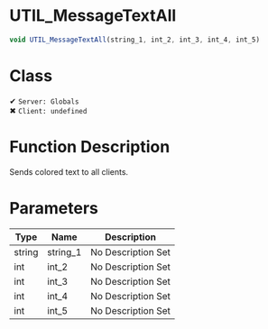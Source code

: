 # UTIL_MessageTextAll
```js	
void UTIL_MessageTextAll(string_1, int_2, int_3, int_4, int_5)
```
# Class
✔ `Server: Globals`  
✖ `Client: undefined`  

# Function Description
Sends colored text to all clients.
# Parameters
Type|Name|Description
--|--|--
string|string_1|No Description Set
int|int_2|No Description Set
int|int_3|No Description Set
int|int_4|No Description Set
int|int_5|No Description Set
